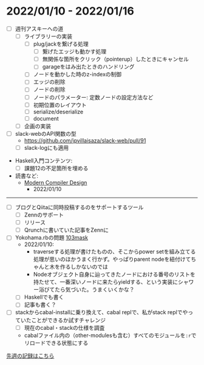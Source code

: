 # 2022/01/10 - 2022/01/16

- [ ] 週刊アスキーへの道
    - [ ] ライブラリーの実装
        - [ ] plug/jackを繋げる処理
            - [ ] 繋げたエッジも動かす処理
            - [ ] 無関係な箇所をクリック（pointerup）したときにキャンセル
            - [ ] garageをはみ出たときのハンドリング
        - [ ] ノードを動かした時のz-indexの制御
        - [ ] エッジの削除
        - [ ] ノードの削除
        - [ ] ノードのパラメーター: 定数ノードの設定方法など
        - [ ] 初期位置のレイアウト
        - [ ] serialize/deserialize
        - [ ] document
    - [ ] 企画の実装
- [ ] slack-webのAPI関数の型
    - <https://github.com/jpvillaisaza/slack-web/pull/91>
    - [ ] slack-logにも適用
- Haskell入門コンテンツ:
    - [ ] 課題12の不足箇所を埋める
- 読書など:
    - [Modern Compiler Design](https://www.springer.com/jp/book/9781461446989)
        - 2022/01/10

------

- [ ] ブログとQiitaに同時投稿するのをサポートするツール
    - [ ] Zennのサポート
    - [ ] リリース
    - [ ] Qrunchに書いていた記事をZennに
- [ ] Yokohama.rbの問題 [103mask](http://nabetani.sakura.ne.jp/yokohamarb/103mask/)
    - 2022/01/10:
        - traverseする処理が書けたものの、そこからpower setを組み立てる処理が思いのほかうまく行かず。やっぱりparent nodeを紐付けてちゃんと木を作るしかないのでは
        - Nodeオブジェクト自身に辿ってきたノードにおける番号のリストを持たせて、一番深いノードに来たらyieldする、という実装にシャワー浴びてたら気づいた。うまくいくかな？
    - [ ] Haskellでも書く
    - [ ] 記事も書く？
- [ ] stackからcabal-installに乗り換えて、cabal replで、私がstack replでやっていたことができるか試すチャレンジ
    - [ ] 現在のcabal・stackの仕様を調査
    - cabalファイル内の（other-modulesも含む）すべてのモジュールを`:r`でリロードできる状態にする

[先週の記録はこちら](https://github.com/igrep/daily-commits/blob/87d324590c6100febc419d8192b731b3bbc0a66d/yesterday.md)
